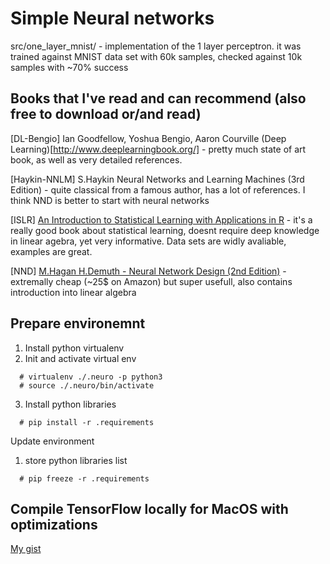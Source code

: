 # Simple Neural networks

src/one_layer_mnist/ - implementation of the 1 layer perceptron. it was trained against MNIST data set with 60k samples, checked against 10k samples with ~70% success

## Books that I've read and can recommend (also free to download or/and read)
[DL-Bengio] Ian Goodfellow, Yoshua Bengio, Aaron Courville (Deep Learning)[http://www.deeplearningbook.org/] - pretty much state of art book, as well as very detailed references.

[Haykin-NNLM] S.Haykin Neural Networks and Learning Machines (3rd Edition) - quite classical from a famous author, has a lot of references. I think NND is better to start with neural networks

[ISLR] [An Introduction to Statistical Learning with Applications in R](http://www-bcf.usc.edu/~gareth/ISL/) - it's a really good book about statistical learning, doesnt require deep knowledge in linear agebra, yet very informative. Data sets are widly avaliable, examples are great.

[NND] [M.Hagan H.Demuth - Neural Network Design (2nd Edition)](http://hagan.okstate.edu/NNDesign.pdf) - extremally cheap (~25$ on Amazon) but super usefull, also contains introduction into linear algebra

## Prepare environemnt
1) Install python virtualenv
2) Init and activate virtual env
```
  # virtualenv ./.neuro -p python3
  # source ./.neuro/bin/activate
```
3) Install python libraries
```
  # pip install -r .requirements
```

Update environment
1) store python libraries list
```
  # pip freeze -r .requirements
```

## Compile TensorFlow locally for MacOS with optimizations
[My gist](https://gist.github.com/venik/9ba962c8b301b0e21f99884cbd35082f)
